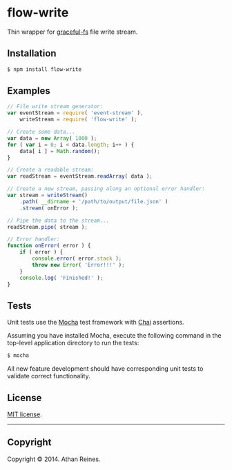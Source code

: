 flow-write
==========

Thin wrapper for [graceful-fs](https://github.com/isaacs/node-graceful-fs) file write stream.


## Installation

``` bash
$ npm install flow-write
```


## Examples

``` javascript
// File write stream generator:
var eventStream = require( 'event-stream' ),
	writeStream = require( 'flow-write' );

// Create some data...
var data = new Array( 1000 );
for ( var i = 0; i < data.length; i++ ) {
	data[ i ] = Math.random();
}

// Create a readable stream:
var readStream = eventStream.readArray( data );

// Create a new stream, passing along an optional error handler:
var stream = writeStream()
	.path( __dirname + '/path/to/output/file.json' )
	.stream( onError );

// Pipe the data to the stream...
readStream.pipe( stream );

// Error handler:
function onError( error ) {
	if ( error ) {
		console.error( error.stack );
		throw new Error( 'Error!!!' );
	}
	console.log( 'Finished!' );
}
```

## Tests

Unit tests use the [Mocha](http://visionmedia.github.io/mocha) test framework with [Chai](http://chaijs.com) assertions.

Assuming you have installed Mocha, execute the following command in the top-level application directory to run the tests:

``` bash
$ mocha
```

All new feature development should have corresponding unit tests to validate correct functionality.


## License

[MIT license](http://opensource.org/licenses/MIT). 


---
## Copyright

Copyright &copy; 2014. Athan Reines.

